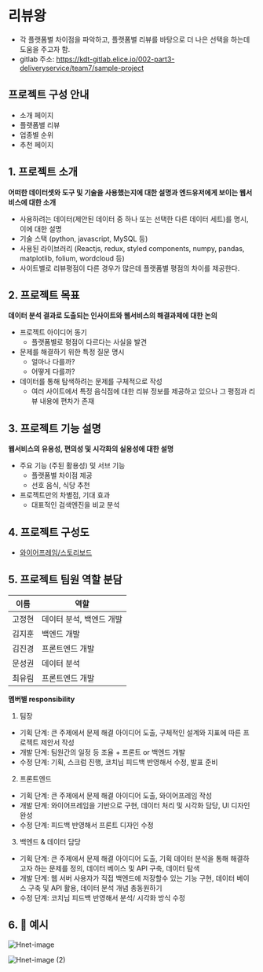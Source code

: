 # 리뷰왕
- 각 플랫폼별 차이점을 파악하고, 플랫폼별 리뷰를 바탕으로 더 나은 선택을 하는데 도움을 주고자 함.
- gitlab 주소: https://kdt-gitlab.elice.io/002-part3-deliveryservice/team7/sample-project


## 프로젝트 구성 안내

* 소개 페이지
* 플랫폼별 리뷰
* 업종별 순위
* 추천 페이지

## 1. 프로젝트 소개

**어떠한 데이터셋와 도구 및 기술을 사용했는지에 대한 설명과 엔드유저에게 보이는 웹서비스에 대한 소개**

  - 사용하려는 데이터(제안된 데이터 중 하나 또는 선택한 다른 데이터 세트)를 명시, 이에 대한 설명
  - 기술 스택 (python, javascript, MySQL 등)
  - 사용된 라이브러리 (Reactjs, redux, styled components, numpy, pandas, matplotlib, folium, wordcloud 등)
  - 사이트별로 리뷰평점이 다른 경우가 많은데 플랫폼별 평점의 차이를 제공한다.

## 2. 프로젝트 목표

**데이터 분석 결과로 도출되는 인사이트와 웹서비스의 해결과제에 대한 논의**
  - 프로젝트 아이디어 동기
    - 플랫폼별로 평점이 다르다는 사실을 발견
  - 문제를 해결하기 위한 특정 질문 명시
    - 얼마나 다를까?
    - 어떻게 다를까?
  - 데이터를 통해 탐색하려는 문제를 구체적으로 작성
    - 여러 사이트에서 특정 음식점에 대한 리뷰 정보를 제공하고 있으나 그 평점과 리뷰 내용에 편차가 존재


## 3. 프로젝트 기능 설명

**웹서비스의 유용성, 편의성 및 시각화의 실용성에 대한 설명**
  - 주요 기능 (주된 활용성) 및 서브 기능
    - 플랫폼별 차이점 제공
    - 선호 음식, 식당 추천
  - 프로젝트만의 차별점, 기대 효과
    - 대표적인 검색엔진을 비교 분석

## 4. 프로젝트 구성도
  - [와이어프레임/스토리보드](https://whimsical.com/2-TUMs2NZ3NRtUkx2cLyiJPw)

## 5. 프로젝트 팀원 역할 분담
| 이름 | 역할 |
| ------ | ------ |
| 고정현 | 데이터 분석, 백엔드 개발 |
| 김지훈 | 백엔드 개발 |
| 김진경 | 프론트엔드 개발 |
| 문성권 | 데이터 분석 |
| 최유림 | 프론트엔드 개발 | 

**멤버별 responsibility**

1. 팀장 

- 기획 단계: 큰 주제에서 문제 해결 아이디어 도출, 구체적인 설계와 지표에 따른 프로젝트 제안서 작성
- 개발 단계: 팀원간의 일정 등 조율 + 프론트 or 백엔드 개발
- 수정 단계: 기획, 스크럼 진행, 코치님 피드백 반영해서 수정, 발표 준비

2. 프론트엔드 

- 기획 단계: 큰 주제에서 문제 해결 아이디어 도출, 와이어프레임 작성
- 개발 단계: 와이어프레임을 기반으로 구현, 데이터 처리 및 시각화 담당, UI 디자인 완성
- 수정 단계: 피드백 반영해서 프론트 디자인 수정

 3. 백엔드 & 데이터 담당  

- 기획 단계: 큰 주제에서 문제 해결 아이디어 도출, 기획 데이터 분석을 통해 해결하고자 하는 문제를 정의, 데이터 베이스 및 API 구축, 데이터 탐색
- 개발 단계: 웹 서버 사용자가 직접 백엔드에 저장할수 있는 기능 구현, 데이터 베이스 구축 및 API 활용, 데이터 분석 개념 총동원하기
- 수정 단계: 코치님 피드백 반영해서 분석/ 시각화 방식 수정


## 6. 📄 예시

![Hnet-image](https://user-images.githubusercontent.com/81430564/137592795-5d7ff068-d963-4812-bb65-77bbfebe574c.gif)


![Hnet-image (2)](https://user-images.githubusercontent.com/81430564/137593017-97fd1229-3924-4882-b62e-bd79c75a9096.gif)



